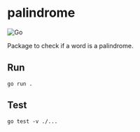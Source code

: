 # palindrome

![Go](https://github.com/FS-Frost/palindrome/actions/workflows/go.yml/badge.svg)

Package to check if a word is a palindrome.

## Run

```shell
go run .
```

## Test

```shell
go test -v ./...
```
